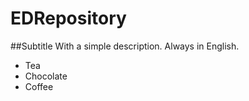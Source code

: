 # EDRepository
##Subtitle
With a simple description.
Always in English.

* Tea
* Chocolate
* Coffee
